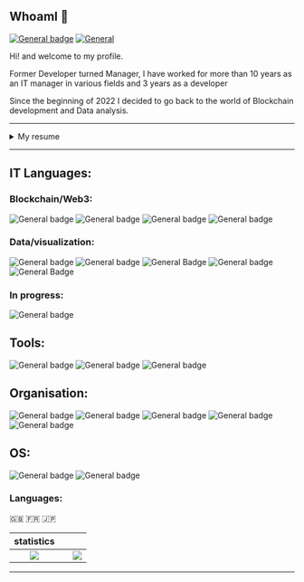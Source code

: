 ## WhoamI 💾

[![General badge](https://img.shields.io/badge/LinkedIn-0077B5?style=for-the-badge&logo=linkedin&logoColor=white)](https://www.linkedin.com/in/guillaume-hornig/) [![General](https://img.shields.io/badge/ProtonMail-8B89CC.svg?style=for-the-badge&logo=ProtonMail&logoColor=white)](mailto:ghornig@protonmail.ch)

Hi! and welcome to my profile.

Former Developer turned Manager, I have worked for more than 10 years as an IT manager in various fields and 3 years as a developer

Since the beginning of 2022 I decided to go back to the world of Blockchain development and Data analysis.

---

<details>
    <summary>
       My resume
    </summary>

## PROFESSIONAL EXPERIENCES

### 2022 - Today| Blockchain Developer | Open to work

Development of smart contract in solidity

### 2021 - 2022 | Product Manager | Keolis Group

Work on the development and deployment of the Digital ecosystem for transport management at the request of the Keolis group and his subsidiaries

### 2018 - 2021 | Product Owner Big Data | Leadeal Marketing

Creation and implementation of Single Customer Repositories (RCU) in different fields (ransport, retail, health, mass distribution)

### 2017 - 2018 | IT Manager | NBB-Lease

Managment of all the Information System (Database, Management method, Automatisation, etc...)

### 2016 - 2017 | Planon Consultant | Planon France

Integration of the Planon software package

### 2014 - 2016 | HRIS Project Manager | BPCE Group

Creation of a unique identifier for the 130,000 Group employees

### 2014 | Database developer | BPCE SA

Creation of a DMS for the HR department to centralize and automate documents related to human resources (employer certificate, sick leave, work attestation, etc.)

## FORMATION

## Certification:

### 2023 - Data Analyst - La Manu - Versailles (In progress)

Formation in Data analyse and visualisation

### 2021 - Certified Trainer PCM - Khaler Communication inc. - Paris

Teaching of the Process Communication model

### 2018 - AXELOS Global Best Practice Certification ITIL V4 ® - Paris

ID GR750368983GH

### 2018 - AXELOS Global Best Practice Certification Prince2 ® - Paris

ID GR633096194GH

---

## Degree:

### 2022 - Blockchain Developer - Alyra - Paris

Development of smart contract and Dapp

### 2016 - Master Management & Advise on Information System - ESGI Paris - Paris

Information Technology Management and Strategy

### 2014 - Bachelor Analyze and Conception in Information and decision Systems - CNAM Paris - Paris

Database conception with web development

### 2012 - DUT Information Technoligy - University Descartes Paris - Paris

Information Technology Management (development)

### 1999 - Caregiver - IFSI CHU Meaux - Meaux

Personal Care Delivery Course

 </details>

---

## IT Languages:

### Blockchain/Web3:

![General badge](https://img.shields.io/badge/Solidity-363636.svg?style=for-the-badge&logo=Solidity&logoColor=white) ![General badge](https://img.shields.io/badge/JavaScript-F7DF1E.svg?style=for-the-badge&logo=JavaScript&logoColor=black) ![General badge](https://img.shields.io/badge/HTML5-E34F26.svg?style=for-the-badge&logo=HTML5&logoColor=white) ![General badge](https://img.shields.io/badge/CSS3-1572B6.svg?style=for-the-badge&logo=CSS3&logoColor=white)

### Data/visualization:

![General badge](https://img.shields.io/badge/Python-3776AB.svg?style=for-the-badge&logo=Python&logoColor=white) ![General badge](https://img.shields.io/badge/Anaconda-44A833.svg?style=for-the-badge&logo=Anaconda&logoColor=white) ![General Badge](https://img.shields.io/badge/Jupyter-F37626.svg?style=for-the-badge&logo=Jupyter&logoColor=white) ![General badge](https://img.shields.io/badge/JSON-000000.svg?style=for-the-badge&logo=JSON&logoColor=white) ![General Badge](https://img.shields.io/badge/Tableau-E97627.svg?style=for-the-badge&logo=Tableau&logoColor=white)

### In progress:

![General badge](https://img.shields.io/badge/Rust-000000.svg?style=for-the-badge&logo=Rust&logoColor=white)

## Tools:

![General badge](https://img.shields.io/badge/Visual%20Studio%20Code-007ACC.svg?style=for-the-badge&logo=Visual-Studio-Code&logoColor=white) ![General badge](https://img.shields.io/badge/Notepad++-90E59A.svg?style=for-the-badge&logo=Notepad++&logoColor=black) ![General badge](https://img.shields.io/badge/Microsoft%20Office-D83B01.svg?style=for-the-badge&logo=Microsoft-Office&logoColor=white)

## Organisation:

![General badge](https://img.shields.io/badge/Notion-000000.svg?style=for-the-badge&logo=Notion&logoColor=white) ![General badge](https://img.shields.io/badge/Jira%20Software-0052CC.svg?style=for-the-badge&logo=Jira-Software&logoColor=white) ![General badge](https://img.shields.io/badge/GitHub-181717.svg?style=for-the-badge&logo=GitHub&logoColor=white) ![General badge](https://img.shields.io/badge/Slack-4A154B.svg?style=for-the-badge&logo=Slack&logoColor=white) ![General badge](https://img.shields.io/badge/Trello-0052CC.svg?style=for-the-badge&logo=Trello&logoColor=white)

## OS:

![General badge](https://img.shields.io/badge/macOS-000000.svg?style=for-the-badge&logo=macOS&logoColor=white) ![General badge](https://img.shields.io/badge/Windows-0078D6.svg?style=for-the-badge&logo=Windows&logoColor=white)

### Languages:

🇬🇧 🇫🇷 🇯🇵

|                                                          statistics                                                           |     |                                                                                                                 |
| :---------------------------------------------------------------------------------------------------------------------------: | :-: | :-------------------------------------------------------------------------------------------------------------: |
| ![](https://github-readme-stats.vercel.app/api/top-langs/?username=WltrH&theme=radical&hide_langs_below=8&count_private=true) |     | ![](https://github-readme-stats.vercel.app/api?username=WltrH&show_icons=true&theme=radical&count_private=true) |

---
